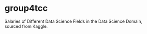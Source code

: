 # group4tcc
Salaries of Different Data Science Fields in the Data Science Domain, sourced from Kaggle.

